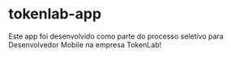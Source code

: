 # tokenlab-app

Este app foi desenvolvido como parte do processo seletivo para Desenvolvedor Mobile na empresa TokenLab!
